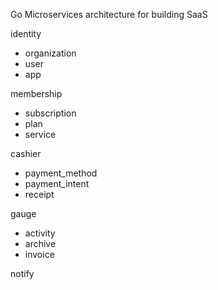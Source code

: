 Go Microservices architecture for building SaaS

identity
 - organization
 - user
 - app

membership
 - subscription
 - plan
 - service

cashier
 - payment_method
 - payment_intent
 - receipt

gauge
 - activity
 - archive
 - invoice

notify

